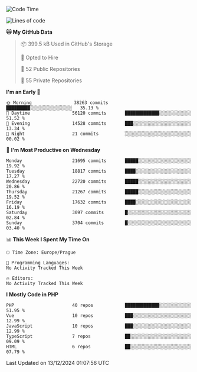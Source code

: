 <!--START_SECTION:waka-->
![Code Time](http://img.shields.io/badge/Code%20Time-1%2C583%20hrs%2058%20mins-blue)

![Lines of code](https://img.shields.io/badge/From%20Hello%20World%20I%27ve%20Written-33.8%20million%20lines%20of%20code-blue)

**🐱 My GitHub Data** 

> 📦 399.5 kB Used in GitHub's Storage 
 > 
> 💼 Opted to Hire
 > 
> 📜 52 Public Repositories 
 > 
> 🔑 55 Private Repositories 
 > 
**I'm an Early 🐤** 

```text
🌞 Morning                38263 commits       █████████░░░░░░░░░░░░░░░░   35.13 % 
🌆 Daytime                56120 commits       █████████████░░░░░░░░░░░░   51.52 % 
🌃 Evening                14528 commits       ███░░░░░░░░░░░░░░░░░░░░░░   13.34 % 
🌙 Night                  21 commits          ░░░░░░░░░░░░░░░░░░░░░░░░░   00.02 % 
```
📅 **I'm Most Productive on Wednesday** 

```text
Monday                   21695 commits       █████░░░░░░░░░░░░░░░░░░░░   19.92 % 
Tuesday                  18817 commits       ████░░░░░░░░░░░░░░░░░░░░░   17.27 % 
Wednesday                22720 commits       █████░░░░░░░░░░░░░░░░░░░░   20.86 % 
Thursday                 21267 commits       █████░░░░░░░░░░░░░░░░░░░░   19.52 % 
Friday                   17632 commits       ████░░░░░░░░░░░░░░░░░░░░░   16.19 % 
Saturday                 3097 commits        █░░░░░░░░░░░░░░░░░░░░░░░░   02.84 % 
Sunday                   3704 commits        █░░░░░░░░░░░░░░░░░░░░░░░░   03.40 % 
```


📊 **This Week I Spent My Time On** 

```text
🕑︎ Time Zone: Europe/Prague

💬 Programming Languages: 
No Activity Tracked This Week

🔥 Editors: 
No Activity Tracked This Week
```

**I Mostly Code in PHP** 

```text
PHP                      40 repos            █████████████░░░░░░░░░░░░   51.95 % 
Vue                      10 repos            ███░░░░░░░░░░░░░░░░░░░░░░   12.99 % 
JavaScript               10 repos            ███░░░░░░░░░░░░░░░░░░░░░░   12.99 % 
TypeScript               7 repos             ██░░░░░░░░░░░░░░░░░░░░░░░   09.09 % 
HTML                     6 repos             ██░░░░░░░░░░░░░░░░░░░░░░░   07.79 % 
```




 Last Updated on 13/12/2024 01:07:56 UTC
<!--END_SECTION:waka-->
<!--
**AlexKratky/AlexKratky** is a ✨ _special_ ✨ repository because its `README.md` (this file) appears on your GitHub profile.

Here are some ideas to get you started:

- 🔭 I’m currently working on ...
- 🌱 I’m currently learning ...
- 👯 I’m looking to collaborate on ...
- 🤔 I’m looking for help with ...
- 💬 Ask me about ...
- 📫 How to reach me: ...
- 😄 Pronouns: ...
- ⚡ Fun fact: ...
-->
